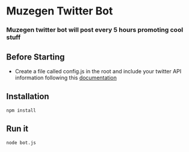 # Muzegen Twitter Bot

### Muzegen twitter bot will post every 5 hours promoting cool stuff 

## Before Starting

- Create a file called config.js in the root and include your twitter API information following this [documentation](https://github.com/ttezel/twit)

## Installation

`npm install`

## Run it

`node bot.js`
